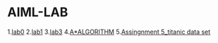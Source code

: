 # AIML-LAB
1.[lab0](https://github.com/ShreyaKandhagatla/AIML-LAB/blob/main/LAB0(AIML).ipynb)
2.[lab1](https://github.com/ShreyaKandhagatla/AIML-LAB/blob/main/LAB1(AIML).ipynb)
3.[lab3](https://github.com/ShreyaKandhagatla/AIML-LAB/blob/main/LAB2(AIML).ipynb)
4.[A*ALGORITHM](https://github.com/ShreyaKandhagatla/AIML-LAB/blob/main/A*%20ALGORITHM.ipynb)
5.[Assingnment 5_titanic data set](https://github.com/ShreyaKandhagatla/AIML-LAB/blob/main/aSSINGMNET_5.ipynb)
